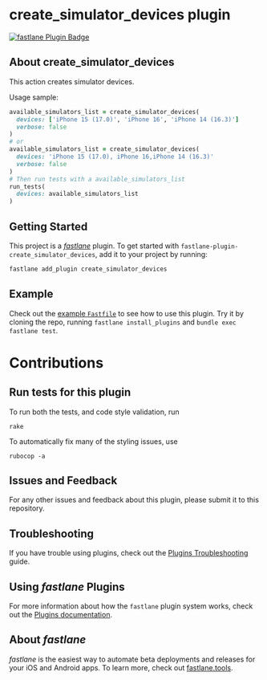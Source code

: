 # create_simulator_devices plugin

[![fastlane Plugin Badge](https://rawcdn.githack.com/fastlane/fastlane/master/fastlane/assets/plugin-badge.svg)](https://rubygems.org/gems/fastlane-plugin-create_simulator_devices)

## About create_simulator_devices

This action creates simulator devices.

Usage sample:

```ruby
available_simulators_list = create_simulator_devices(
  devices: ['iPhone 15 (17.0)', 'iPhone 16', 'iPhone 14 (16.3)']
  verbose: false
)
# or
available_simulators_list = create_simulator_devices(
  devices: 'iPhone 15 (17.0), iPhone 16,iPhone 14 (16.3)'
  verbose: false
)
# Then run tests with a available_simulators_list
run_tests(
  devices: available_simulators_list
)
```

## Getting Started

This project is a [_fastlane_](https://github.com/fastlane/fastlane) plugin. To get started with `fastlane-plugin-create_simulator_devices`, add it to your project by running:

```bash
fastlane add_plugin create_simulator_devices
```

## Example

Check out the [example `Fastfile`](fastlane/Fastfile) to see how to use this plugin. Try it by cloning the repo, running `fastlane install_plugins` and `bundle exec fastlane test`.

# Contributions

## Run tests for this plugin

To run both the tests, and code style validation, run

```
rake
```

To automatically fix many of the styling issues, use
```
rubocop -a
```

## Issues and Feedback

For any other issues and feedback about this plugin, please submit it to this repository.

## Troubleshooting

If you have trouble using plugins, check out the [Plugins Troubleshooting](https://docs.fastlane.tools/plugins/plugins-troubleshooting/) guide.

## Using _fastlane_ Plugins

For more information about how the `fastlane` plugin system works, check out the [Plugins documentation](https://docs.fastlane.tools/plugins/create-plugin/).

## About _fastlane_

_fastlane_ is the easiest way to automate beta deployments and releases for your iOS and Android apps. To learn more, check out [fastlane.tools](https://fastlane.tools).
